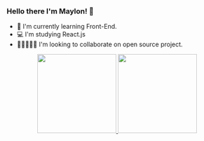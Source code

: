 ### Hello there I'm Maylon! 👏

- 🎒 I'm currently learning Front-End.
- 💻 I'm studying React.js
- 🧑🏻‍🤝‍🧑🏻 I'm looking to collaborate on open source project. 

<div align="center">
  <a href="github.com/maylon-tech">
  <img height="180em" src="https://github-readme-stats.vercel.app/api?username=rafaballerini&show_icons=true&theme=dracula&include_all_commits=true&count_private=true"/>
  <img height="180em" src="https://github-readme-stats.vercel.app/api/top-langs/?username=rafaballerini&layout=compact&langs_count=7&theme=dracula"/>
</div>

